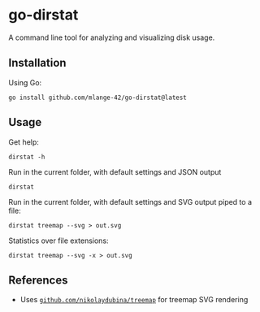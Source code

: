 # go-dirstat

A command line tool for analyzing and visualizing disk usage.

## Installation

Using Go:

```shell
go install github.com/mlange-42/go-dirstat@latest
```

## Usage

Get help:

```shell
dirstat -h
```

Run in the current folder, with default settings and JSON output

```shell
dirstat
```

Run in the current folder, with default settings and SVG output piped to a file:

```shell
dirstat treemap --svg > out.svg
```

Statistics over file extensions:

```shell
dirstat treemap --svg -x > out.svg
```

## References

* Uses [`github.com/nikolaydubina/treemap`](https://github.com/nikolaydubina/treemap) for treemap SVG rendering
